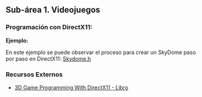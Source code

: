 ## Sub-área 1. Videojuegos ##

### Programación con DirectX11: ###

**Ejemplo:**

En este ejemplo se puede observar el proceso para crear un SkyDome paso por paso en DirectX11:
  [Skydome.h](Ejemplos/SkyDome.h)

### Recursos Externos ###
- [3D Game Programming With DirectX11 - Libro](http://aranna.altervista.org/data2/3d_game_programming_with_DirectX11.pdf)
